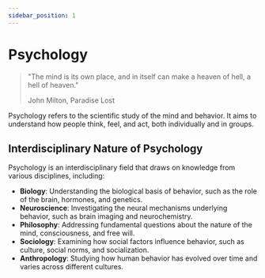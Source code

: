 ```yaml
---
sidebar_position: 1
---
```


# Psychology

> "The mind is its own place, and in itself can make a heaven of hell, a hell of heaven."
>
> John Milton, Paradise Lost

Psychology refers to the scientific study of the mind and behavior.
It aims to understand how people think, feel, and act, both individually and in groups.

## Interdisciplinary Nature of Psychology


Psychology is an interdisciplinary field that draws on knowledge from various disciplines, including:

- **Biology**: Understanding the biological basis of behavior, such as the role of the brain, hormones, and genetics.
- **Neuroscience**: Investigating the neural mechanisms underlying behavior, such as brain imaging and neurochemistry.
- **Philosophy**: Addressing fundamental questions about the nature of the mind, consciousness, and free will.
- **Sociology**: Examining how social factors influence behavior, such as culture, social norms, and socialization.
- **Anthropology**: Studying how human behavior has evolved over time and varies across different cultures.
